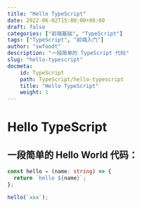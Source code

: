 ```yaml
---
title: "Hello TypeScript"
date: 2022-06-02T15:00:00+08:00
draft: false
categories: ["前端基础", "TypeScript"]
tags: ["TypeScript", "前端入门"]
author: "swfoodt"
description: "一段简单的 TypeScript 代码"
slug: "hello-typescript"
docmeta:
    id: TypeScript
    path: TypeScript/hello-typescript
    title: "Hello TypeScript"
    weight: 1
---
```

# Hello TypeScript

## 一段简单的 Hello World 代码：

```ts
const hello = (name: string) => {
  return `hello ${name}`;
};

hello(`xxx`);
```
